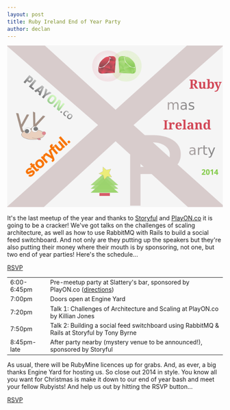 ```yaml
---
layout: post
title: Ruby Ireland End of Year Party
author: declan
---
```


<img src="images/ruby_ireland_xmas_2014_poster_sp3.png" class="img-rounded" alt="Ruby Ireland End of Year Party Image" />

It's the last meetup of the year and thanks to [Storyful](http://storyful.com/) and [PlayON.co](https://playon.co) it is going to be a cracker! We've got talks on the challenges of scaling architecture, as well as how to use RabbitMQ with Rails to build a social feed switchboard. And not only are they putting up the speakers but they're also putting their money where their mouth is by sponsoring, not one, but two end of year parties! Here's the schedule...

<a href="http://www.meetup.com/rubyireland/events/218967073/" data-event="218967073" class="mu-rsvp-btn">RSVP</a>

<table class="scheduleTable">
  <tr><td class="scheduleTableFirstCol">6:00-6:45pm</td><td>Pre-meetup party at Slattery's bar, sponsored by PlayON.co (<a href="http://tinyurl.com/slatts">directions</a>)</td></tr>
  <tr><td>7:00pm</td><td>Doors open at Engine Yard</td></tr>
  <tr><td>7:20pm</td><td>Talk 1: Challenges of Architecture and Scaling at PlayON.co by Killian Jones</td></tr>
  <tr><td>7:50pm</td><td>Talk 2: Building a social feed switchboard using RabbitMQ & Rails at Storyful by Tony Byrne</td></tr>
  <tr><td>8:45pm-late</td><td>After party nearby (mystery venue to be announced!), sponsored by Storyful</td></tr>
</table>

As usual, there will be RubyMine licences up for grabs. And, as ever, a big thanks Engine Yard for hosting us. So close out 2014 in style. You know all you want for Christmas is make it down to our end of year bash and meet your fellow Rubyists! And help us out by hitting the RSVP button...

<a href="http://www.meetup.com/rubyireland/events/218967073/" data-event="218967073" class="mu-rsvp-btn">RSVP</a>
